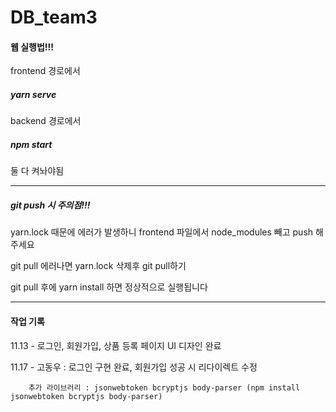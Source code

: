 # DB_team3

#### 웹 실행법!!!

frontend 경로에서 
##### yarn serve

backend 경로에서 
##### npm start

둘 다 켜놔야됨

---

##### git push 시 주의점!!!
yarn.lock 때문에 에러가 발생하니 frontend 파일에서 node_modules 빼고 push 해주세요

git pull 에러나면 yarn.lock 삭제후 git pull하기

git pull 후에 yarn install 하면 정상적으로 실행됩니다

---

#### 작업 기록

11.13 - 로그인, 회원가입, 상품 등록 페이지 UI 디자인 완료

11.17 - 고동우 : 로그인 구현 완료, 회원가입 성공 시 리다이렉트 수정

        추가 라이브러리 : jsonwebtoken bcryptjs body-parser (npm install jsonwebtoken bcryptjs body-parser)

  
